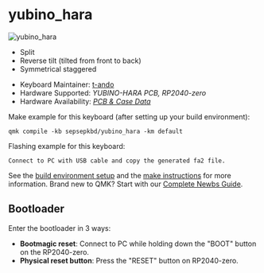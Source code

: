 # yubino_hara

![yubino_hara](https://raw.githubusercontent.com/nagmeal/sep-sep-kbd/main/yubino-hara/yubinohara.jpg)

- Split
- Reverse tilt (tilted from front to back)
- Symmetrical staggered



* Keyboard Maintainer: [t-ando](https://github.com/nagmeal)
* Hardware Supported: *YUBINO-HARA PCB, RP2040-zero*
* Hardware Availability: *[PCB & Case Data](https://github.com/nagmeal/sep-sep-kbd/tree/main/yubino-hara)*



Make example for this keyboard (after setting up your build environment):

    qmk compile -kb sepsepkbd/yubino_hara -km default

Flashing example for this keyboard:

    Connect to PC with USB cable and copy the generated fa2 file.

See the [build environment setup](https://docs.qmk.fm/#/getting_started_build_tools) and the [make instructions](https://docs.qmk.fm/#/getting_started_make_guide) for more information. Brand new to QMK? Start with our [Complete Newbs Guide](https://docs.qmk.fm/#/newbs).

## Bootloader

Enter the bootloader in 3 ways:

* **Bootmagic reset**: Connect to PC while holding down the "BOOT" button on the RP2040-zero.
* **Physical reset button**: Press the "RESET" button on RP2040-zero.

